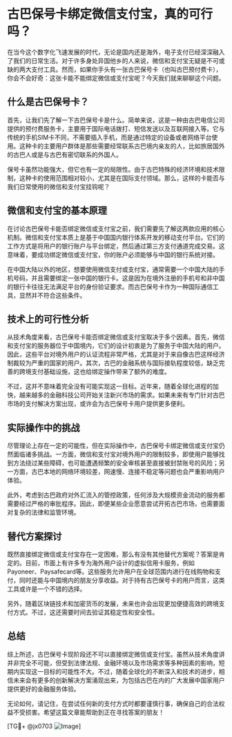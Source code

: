 # 古巴保号卡绑定微信支付宝，真的可行吗？

在当今这个数字化飞速发展的时代，无论是国内还是海外，电子支付已经深深融入了我们的日常生活。对于许多身处异国他乡的人来说，微信和支付宝无疑是不可或缺的两大支付工具。然而，如果你手头有一张古巴保号卡（也叫古巴预付费卡），你会不会好奇：这张卡能不能绑定微信或支付宝呢？今天我们就来聊聊这个问题。

## 什么是古巴保号卡？

首先，让我们先了解一下古巴保号卡是什么。简单来说，这是一种由古巴电信公司提供的预付费服务卡，主要用于国际电话拨打、短信发送以及互联网接入等。它与传统的手机SIM卡不同，不需要插入手机，而是通过特定的设备或者网络平台使用。这种卡的主要用户群体是那些需要经常联系古巴境内亲友的人，比如旅居国外的古巴人或是与古巴有密切联系的外国人。

保号卡虽然功能强大，但它也有一定的局限性。由于古巴特殊的经济环境和技术限制，这种卡的使用范围相对较小，尤其是在国际支付领域。那么，这样的卡能否与我们日常使用的微信和支付宝挂钩呢？

## 微信和支付宝的基本原理

在讨论古巴保号卡能否绑定微信或支付宝之前，我们需要先了解这两款应用的核心机制。微信和支付宝本质上是基于中国国内银行体系开发的移动支付平台。它们的工作方式是将用户的银行账户与平台绑定，然后通过第三方支付通道完成交易。这意味着，要成功绑定微信或支付宝，你的账户必须能够与中国的银行系统对接。

在中国大陆以外的地区，想要使用微信支付或支付宝，通常需要一个中国大陆的手机号码，并且需要绑定一张中国的银行卡。这是因为在境外注册的手机号和非中国的银行卡往往无法满足平台的身份验证要求。而古巴保号卡作为一种国际通信工具，显然并不符合这些条件。

## 技术上的可行性分析

从技术角度来看，古巴保号卡能否绑定微信或支付宝取决于多个因素。首先，微信和支付宝的服务器位于中国境内，它们的设计初衷是为了服务于中国大陆的用户。因此，这些平台对境外用户的认证流程非常严格，尤其是对于来自像古巴这样经济制裁较为严重的国家的用户。其次，古巴的金融系统与国际接轨程度较低，缺乏完善的跨境支付基础设施，这也给绑定操作带来了额外的难度。

不过，这并不意味着完全没有可能实现这一目标。近年来，随着全球化进程的加快，越来越多的金融科技公司开始关注新兴市场的需求。如果未来有专门针对古巴市场的支付解决方案出现，或许会为古巴保号卡用户提供更多便利。

## 实际操作中的挑战

尽管理论上存在一定的可能性，但在实际操作中，古巴保号卡绑定微信或支付宝仍然面临诸多挑战。一方面，微信和支付宝对境外用户的限制较多，即使用户能够找到方法绕过某些障碍，也可能遭遇频繁的安全审核甚至直接被封禁账号的风险；另一方面，古巴本地的网络环境较差，网速慢、连接不稳定等问题也会严重影响用户体验。

此外，考虑到古巴政府对外汇流入的管控政策，任何涉及大规模资金流动的服务都需要经过严格的审批程序。因此，即便某些企业愿意尝试开拓古巴市场，也需要面对复杂的法律和监管环境。

## 替代方案探讨

既然直接绑定微信或支付宝存在一定困难，那么有没有其他替代方案呢？答案是肯定的。目前，市面上有许多专为海外用户设计的虚拟信用卡服务，例如Payoneer、Paysafecard等。这些服务允许用户在全球范围内进行在线购物和支付，同时还能与中国境内的朋友分享收益。对于持有古巴保号卡的用户而言，这类工具或许是一个不错的选择。

另外，随着区块链技术和加密货币的发展，未来也许会出现更加便捷高效的跨境支付方式。不过，这还需要时间去验证其稳定性和安全性。

## 总结

综上所述，古巴保号卡现阶段还不可以直接绑定微信或支付宝。虽然从技术角度讲并非完全不可能，但受到法律法规、金融环境以及市场需求等多种因素的影响，短期内实现这一目标的可能性不大。不过，随着全球化的不断深入和技术的进步，相信未来会有更多的创新解决方案涌现出来，为包括古巴在内的广大发展中国家用户提供更好的金融服务体验。

无论如何，请记住，在尝试任何新的支付方式时都要谨慎行事，确保自己的合法权益不受损害。希望这篇文章能帮助到正在寻找答案的朋友！

[TG💪+ @jx0703 ![Image](https://github.com/user-attachments/assets/dbca1d08-cadb-493c-b0ec-ad6f7a83f270)]